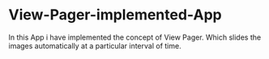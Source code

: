 # View-Pager-implemented-App
In this App i have implemented the concept of View Pager. Which slides the images automatically at a particular interval of time.

